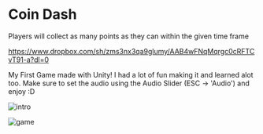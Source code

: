 # Coin Dash
Players will collect as many points as they can within the given time frame

https://www.dropbox.com/sh/zms3nx3qa9glumy/AAB4wFNqMqrgc0cRFTCvT91-a?dl=0

My First Game made with Unity! I had a lot of fun making it and learned alot too. Make sure to set the audio using the Audio Slider (ESC -> 'Audio') and enjoy :D

![intro](https://user-images.githubusercontent.com/42984201/113255213-8d19e900-9295-11eb-9b4d-68b6d80625f1.PNG)



![game](https://user-images.githubusercontent.com/42984201/113255251-986d1480-9295-11eb-9bbc-dda74f5d0122.PNG)
